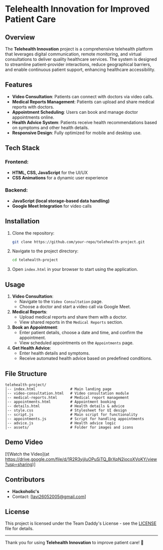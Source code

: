 # Telehealth Innovation for Improved Patient Care

## Overview
The **Telehealth Innovation** project is a comprehensive telehealth platform that leverages digital communication, remote monitoring, and virtual consultations to deliver quality healthcare services. The system is designed to streamline patient-provider interactions, reduce geographical barriers, and enable continuous patient support, enhancing healthcare accessibility.

## Features
- **Video Consultation**: Patients can connect with doctors via video calls.
- **Medical Reports Management**: Patients can upload and share medical reports with doctors.
- **Appointment Scheduling**: Users can book and manage doctor appointments online.
- **Health Advice System**: Patients receive health recommendations based on symptoms and other health details.
- **Responsive Design**: Fully optimized for mobile and desktop use.

## Tech Stack
### Frontend:
- **HTML, CSS, JavaScript** for the UI/UX
- **CSS Animations** for a dynamic user experience

### Backend:
- **JavaScript (local storage-based data handling)**
- **Google Meet Integration** for video calls

## Installation
1. Clone the repository:
   ```sh
   git clone https://github.com/your-repo/telehealth-project.git
   ```
2. Navigate to the project directory:
   ```sh
   cd telehealth-project
   ```
3. Open `index.html` in your browser to start using the application.

## Usage
1. **Video Consultation**:
   - Navigate to the `Video Consultation` page.
   - Choose a doctor and start a video call via Google Meet.
2. **Medical Reports**:
   - Upload medical reports and share them with a doctor.
   - View shared reports in the `Medical Reports` section.
3. **Book an Appointment**:
   - Enter patient details, choose a date and time, and confirm the appointment.
   - View scheduled appointments on the `Appointments` page.
4. **Get Health Advice**:
   - Enter health details and symptoms.
   - Receive automated health advice based on predefined conditions.

## File Structure
```
telehealth-project/
│-- index.html                # Main landing page
│-- video-consultation.html   # Video consultation module
│-- medical-reports.html      # Medical report management
│-- appointments.html         # Appointment booking
│-- details.html              # Health details & advice
│-- style.css                 # Stylesheet for UI design
│-- script.js                 # Main script for functionality
│-- appointments.js           # Script for handling appointments
│-- advice.js                 # Health advice logic
│-- assets/                   # Folder for images and icons
```

## Demo Video
[![Watch the Video](at https://drive.google.com/file/d/1R2R3yjjluOPuSiTQ_BrXpN2iocoXVoKY/view?usp=sharing)]

## Contributors
- **Hackoholic's**
- Contact: [lavi26052005@gmail.com]

## License
This project is licensed under the Team Daddy's License - see the [LICENSE](LICENSE) file for details.

---
Thank you for using **Telehealth Innovation** to improve patient care! 🚀

